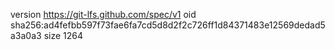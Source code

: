 version https://git-lfs.github.com/spec/v1
oid sha256:ad4fefbb597f73fae6fa7cd5d8d2f2c726ff1d84371483e12569dedad5a3a0a3
size 1264
